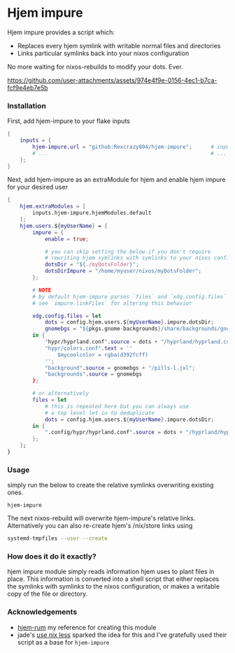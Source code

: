 # Hjem impure
Hjem impure provides a script which:
- Replaces every hjem symlink with writable normal files and directories
- Links particular symlinks back into your nixos configuration

No more waiting for nixos-rebuilds to modify your dots. Ever.

https://github.com/user-attachments/assets/974e4f9e-0156-4ec1-b7ca-fcf9e4eb7e5b

### Installation
First, add hjem-impure to your flake inputs
```nix
{
    inputs = {
        hjem-impure.url = "github:Rexcrazy804/hjem-impure";      # inputs.nixpkgs.follows is NOT required
        # ...                                                    # ... other inputs
    };
}
```

Next, add hjem-impure as an extraModule for hjem
and enable hjem impure for your desired user
```nix
{
    hjem.extraModules = [
        inputs.hjem-impure.hjemModules.default                                  # imports the hjemModule
    ];
    hjem.users.${myUserName} = {
        impure = {
            enable = true;                                                      # enable hjem-impure

            # you can skip setting the below if you don't require
            # rewriting hjem symlinks with symlinks to your nixos configuration
            dotsDir = "${./myDotsFolder}";                                      # pure path to dotsFolder AS STRING
            dotsDirImpure = "/home/myuser/nixos/myDotsFolder";                  # impure absolute path to dots folder
        };

        # NOTE
        # by default hjem-impure parses `files` and `xdg.config.files`
        # see `impure.linkFiles` for altering this behavior

        xdg.config.files = let
            dots = config.hjem.users.${myUserName}.impure.dotsDir;              # only required for rewriting links to nixos configuration feature
            gnomebgs = "${pkgs.gnome-backgrounds}/share/backgrounds/gnome";
        in {
            "hypr/hyprland.conf".source = dots + "/hyprland/hyprland.conf";     # use `dots` for overwriting with symlinks to nixos configuration
            "hypr/colors.conf".text = ''                                        # files that do not use the `dots`, will be replaced with a mutable copy
                $mycoolcolor = rgba(d392fcff)
            '';
            "background".source = gnomebgs + "/pills-l.jxl";                    # this applies to .source'd files as well
            "backgrounds".source = gnomebgs                                     # AND DIRECTORIES!!!
        };

        # or alternatively
        files = let
            # this is repeated here but you can always use
            # a top level let in to deduplicate
            dots = config.hjem.users.${myUserName}.impure.dotsDir;
        in {
            ".config/hypr/hyprland.conf".source = dots + "/hyprland/hyprland.conf";
        };
    };
}
```

### Usage
simply run the below to create the relative symlinks overwriting existing ones.
```
hjem-impure
```

The next nixos-rebuild will overwrite hjem-impure's relative links.
Alternatively you can also re-create hjem's /nix/store links using
```bash
systemd-tmpfiles --user --create
```

### How does it do it exactly?
hjem impure module simply reads information hjem uses to plant files in place. 
This information is converted into a shell script
that either replaces the symlinks with symlinks to the nixos configuration,
or makes a writable copy of the file or directory.

### Acknowledgements
- [hjem-rum](https://github.com/snugnug/hjem-rum) my reference for creating this module
- jade's [use nix less](https://jade.fyi/blog/use-nix-less/) sparked the idea for this and I've gratefully used their script as a base for `hjem-impure`

